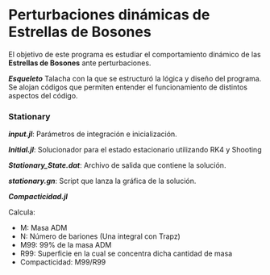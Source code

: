 # Perturbaciones dinámicas de Estrellas de Bosones

El objetivo de este programa es estudiar el comportamiento dinámico de las **Estrellas de Bosones** ante perturbaciones.

**_Esqueleto_**
Talacha con la que se estructuró la lógica y diseño del programa. Se alojan códigos que permiten entender el funcionamiento de distintos aspectos del código.

### Stationary

**_input.jl_**: Parámetros de integración e inicialización.

**_Initial.jl_**: Solucionador para el estado estacionario utilizando RK4 y Shooting

**_Stationary_State.dat_**: Archivo de salida que contiene la solución.

**_stationary.gn_**: Script que lanza la gráfica de la solución.

**_Compacticidad.jl_**

Calcula:

- M: Masa ADM
- N: Número de bariones (Una integral con Trapz)
- M99: 99% de la masa ADM
- R99: Superficie en la cual se concentra dicha cantidad de masa
- Compacticidad: M99/R99







